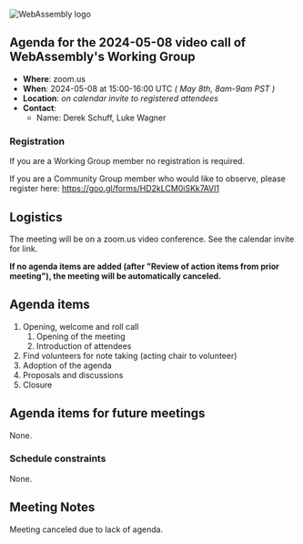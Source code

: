 ![WebAssembly logo](/images/WebAssembly.png)

## Agenda for the 2024-05-08 video call of WebAssembly's Working Group

- **Where**: zoom.us
- **When**: 2024-05-08 at 15:00-16:00 UTC *( May 8th, 8am-9am PST )*
- **Location**: *on calendar invite to registered attendees*
- **Contact**:
    - Name: Derek Schuff, Luke Wagner

### Registration

If you are a Working Group member no registration is required.

If you are a Community Group member who would like to observe, please register here: https://goo.gl/forms/HD2kLCM0iSKk7AVl1

## Logistics

The meeting will be on a zoom.us video conference.
See the calendar invite for link.

**If no agenda items are added (after "Review of action items from prior meeting"),
the meeting will be automatically canceled.**

## Agenda items

1. Opening, welcome and roll call
    1. Opening of the meeting
    1. Introduction of attendees
1. Find volunteers for note taking (acting chair to volunteer)
1. Adoption of the agenda
1. Proposals and discussions
1. Closure

## Agenda items for future meetings

None.

### Schedule constraints

None.

## Meeting Notes

Meeting canceled due to lack of agenda.

